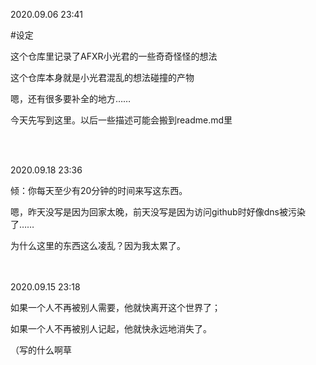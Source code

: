 2020.09.06 23:41

#设定

这个仓库里记录了AFXR小光君的一些奇奇怪怪的想法

这个仓库本身就是小光君混乱的想法碰撞的产物

嗯，还有很多要补全的地方……

今天先写到这里。以后一些描述可能会搬到readme.md里

<br/> </br>

2020.09.18 23:36

倾：你每天至少有20分钟的时间来写这东西。

嗯，昨天没写是因为回家太晚，前天没写是因为访问github时好像dns被污染了……

为什么这里的东西这么凌乱？因为我太累了。

<br/> </br>
2020.09.15 23:18

如果一个人不再被别人需要，他就快离开这个世界了；

如果一个人不再被别人记起，他就快永远地消失了。

（写的什么啊草
